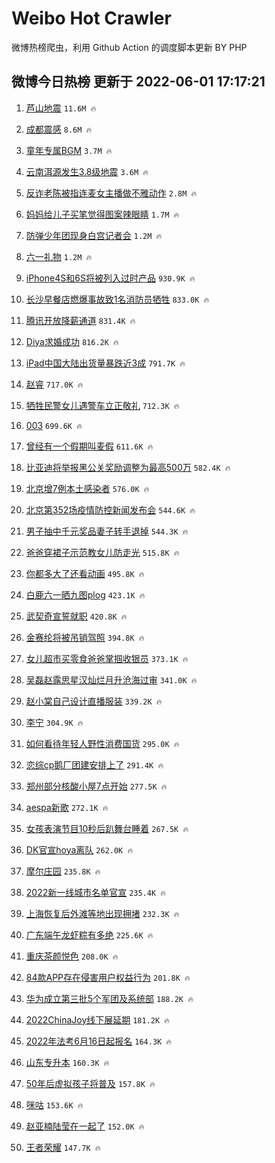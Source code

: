 # Weibo Hot Crawler 



微博热榜爬虫，利用 Github Action 的调度脚本更新 BY PHP 


## 微博今日热榜 更新于 2022-06-01 17:17:21 
1. [芦山地震](https://s.weibo.com/weibo?q=%E8%8A%A6%E5%B1%B1%E5%9C%B0%E9%9C%87&Refer=top) `11.6M 🔥` 

1. [成都震感](https://s.weibo.com/weibo?q=%E6%88%90%E9%83%BD%E9%9C%87%E6%84%9F&Refer=top) `8.6M 🔥` 

1. [童年专属BGM](https://s.weibo.com/weibo?q=%23%E7%AB%A5%E5%B9%B4%E4%B8%93%E5%B1%9EBGM%23&Refer=top) `3.7M 🔥` 

1. [云南洱源发生3.8级地震](https://s.weibo.com/weibo?q=%23%E4%BA%91%E5%8D%97%E6%B4%B1%E6%BA%90%E5%8F%91%E7%94%9F3.8%E7%BA%A7%E5%9C%B0%E9%9C%87%23&Refer=top) `3.6M 🔥` 

1. [反诈老陈被指连麦女主播做不雅动作](https://s.weibo.com/weibo?q=%23%E5%8F%8D%E8%AF%88%E8%80%81%E9%99%88%E8%A2%AB%E6%8C%87%E8%BF%9E%E9%BA%A6%E5%A5%B3%E4%B8%BB%E6%92%AD%E5%81%9A%E4%B8%8D%E9%9B%85%E5%8A%A8%E4%BD%9C%23&Refer=top) `2.8M 🔥` 

1. [妈妈给儿子买笔觉得图案辣眼睛](https://s.weibo.com/weibo?q=%23%E5%A6%88%E5%A6%88%E7%BB%99%E5%84%BF%E5%AD%90%E4%B9%B0%E7%AC%94%E8%A7%89%E5%BE%97%E5%9B%BE%E6%A1%88%E8%BE%A3%E7%9C%BC%E7%9D%9B%23&Refer=top) `1.7M 🔥` 

1. [防弹少年团现身白宫记者会](https://s.weibo.com/weibo?q=%23%E9%98%B2%E5%BC%B9%E5%B0%91%E5%B9%B4%E5%9B%A2%E7%8E%B0%E8%BA%AB%E7%99%BD%E5%AE%AB%E8%AE%B0%E8%80%85%E4%BC%9A%23&Refer=top) `1.2M 🔥` 

1. [六一礼物](https://s.weibo.com/weibo?q=%23%E5%85%AD%E4%B8%80%E7%A4%BC%E7%89%A9%23&Refer=top) `1.2M 🔥` 

1. [iPhone4S和6S将被列入过时产品](https://s.weibo.com/weibo?q=%23iPhone4S%E5%92%8C6S%E5%B0%86%E8%A2%AB%E5%88%97%E5%85%A5%E8%BF%87%E6%97%B6%E4%BA%A7%E5%93%81%23&Refer=top) `930.9K 🔥` 

1. [长沙早餐店燃爆事故致1名消防员牺牲](https://s.weibo.com/weibo?q=%23%E9%95%BF%E6%B2%99%E6%97%A9%E9%A4%90%E5%BA%97%E7%87%83%E7%88%86%E4%BA%8B%E6%95%85%E8%87%B41%E5%90%8D%E6%B6%88%E9%98%B2%E5%91%98%E7%89%BA%E7%89%B2%23&Refer=top) `833.0K 🔥` 

1. [腾讯开放降薪通道](https://s.weibo.com/weibo?q=%23%E8%85%BE%E8%AE%AF%E5%BC%80%E6%94%BE%E9%99%8D%E8%96%AA%E9%80%9A%E9%81%93%23&Refer=top) `831.4K 🔥` 

1. [Diya求婚成功](https://s.weibo.com/weibo?q=%23Diya%E6%B1%82%E5%A9%9A%E6%88%90%E5%8A%9F%23&Refer=top) `816.2K 🔥` 

1. [iPad中国大陆出货量暴跌近3成](https://s.weibo.com/weibo?q=%23iPad%E4%B8%AD%E5%9B%BD%E5%A4%A7%E9%99%86%E5%87%BA%E8%B4%A7%E9%87%8F%E6%9A%B4%E8%B7%8C%E8%BF%913%E6%88%90%23&Refer=top) `791.7K 🔥` 

1. [赵睿](https://s.weibo.com/weibo?q=%23%E8%B5%B5%E7%9D%BF%23&Refer=top) `717.0K 🔥` 

1. [牺牲民警女儿遇警车立正敬礼](https://s.weibo.com/weibo?q=%23%E7%89%BA%E7%89%B2%E6%B0%91%E8%AD%A6%E5%A5%B3%E5%84%BF%E9%81%87%E8%AD%A6%E8%BD%A6%E7%AB%8B%E6%AD%A3%E6%95%AC%E7%A4%BC%23&Refer=top) `712.3K 🔥` 

1. [003](https://s.weibo.com/weibo?q=%23003%23&Refer=top) `699.6K 🔥` 

1. [曾经有一个假期叫麦假](https://s.weibo.com/weibo?q=%23%E6%9B%BE%E7%BB%8F%E6%9C%89%E4%B8%80%E4%B8%AA%E5%81%87%E6%9C%9F%E5%8F%AB%E9%BA%A6%E5%81%87%23&Refer=top) `611.6K 🔥` 

1. [比亚迪将举报黑公关奖励调整为最高500万](https://s.weibo.com/weibo?q=%23%E6%AF%94%E4%BA%9A%E8%BF%AA%E5%B0%86%E4%B8%BE%E6%8A%A5%E9%BB%91%E5%85%AC%E5%85%B3%E5%A5%96%E5%8A%B1%E8%B0%83%E6%95%B4%E4%B8%BA%E6%9C%80%E9%AB%98500%E4%B8%87%23&Refer=top) `582.4K 🔥` 

1. [北京增7例本土感染者](https://s.weibo.com/weibo?q=%23%E5%8C%97%E4%BA%AC%E5%A2%9E7%E4%BE%8B%E6%9C%AC%E5%9C%9F%E6%84%9F%E6%9F%93%E8%80%85%23&Refer=top) `576.0K 🔥` 

1. [北京第352场疫情防控新闻发布会](https://s.weibo.com/weibo?q=%23%E5%8C%97%E4%BA%AC%E7%AC%AC352%E5%9C%BA%E7%96%AB%E6%83%85%E9%98%B2%E6%8E%A7%E6%96%B0%E9%97%BB%E5%8F%91%E5%B8%83%E4%BC%9A%23&Refer=top) `544.6K 🔥` 

1. [男子抽中千元奖品妻子转手退掉](https://s.weibo.com/weibo?q=%23%E7%94%B7%E5%AD%90%E6%8A%BD%E4%B8%AD%E5%8D%83%E5%85%83%E5%A5%96%E5%93%81%E5%A6%BB%E5%AD%90%E8%BD%AC%E6%89%8B%E9%80%80%E6%8E%89%23&Refer=top) `544.3K 🔥` 

1. [爸爸穿裙子示范教女儿防走光](https://s.weibo.com/weibo?q=%23%E7%88%B8%E7%88%B8%E7%A9%BF%E8%A3%99%E5%AD%90%E7%A4%BA%E8%8C%83%E6%95%99%E5%A5%B3%E5%84%BF%E9%98%B2%E8%B5%B0%E5%85%89%23&Refer=top) `515.8K 🔥` 

1. [你都多大了还看动画](https://s.weibo.com/weibo?q=%23%E4%BD%A0%E9%83%BD%E5%A4%9A%E5%A4%A7%E4%BA%86%E8%BF%98%E7%9C%8B%E5%8A%A8%E7%94%BB%23&Refer=top) `495.8K 🔥` 

1. [白鹿六一晒九图plog](https://s.weibo.com/weibo?q=%23%E7%99%BD%E9%B9%BF%E5%85%AD%E4%B8%80%E6%99%92%E4%B9%9D%E5%9B%BEplog%23&Refer=top) `423.1K 🔥` 

1. [武契奇宣誓就职](https://s.weibo.com/weibo?q=%23%E6%AD%A6%E5%A5%91%E5%A5%87%E5%AE%A3%E8%AA%93%E5%B0%B1%E8%81%8C%23&Refer=top) `420.8K 🔥` 

1. [金赛纶将被吊销驾照](https://s.weibo.com/weibo?q=%23%E9%87%91%E8%B5%9B%E7%BA%B6%E5%B0%86%E8%A2%AB%E5%90%8A%E9%94%80%E9%A9%BE%E7%85%A7%23&Refer=top) `394.8K 🔥` 

1. [女儿超市买零食爸爸掌掴收银员](https://s.weibo.com/weibo?q=%23%E5%A5%B3%E5%84%BF%E8%B6%85%E5%B8%82%E4%B9%B0%E9%9B%B6%E9%A3%9F%E7%88%B8%E7%88%B8%E6%8E%8C%E6%8E%B4%E6%94%B6%E9%93%B6%E5%91%98%23&Refer=top) `373.1K 🔥` 

1. [吴磊赵露思星汉灿烂月升沧海过审](https://s.weibo.com/weibo?q=%23%E5%90%B4%E7%A3%8A%E8%B5%B5%E9%9C%B2%E6%80%9D%E6%98%9F%E6%B1%89%E7%81%BF%E7%83%82%E6%9C%88%E5%8D%87%E6%B2%A7%E6%B5%B7%E8%BF%87%E5%AE%A1%23&Refer=top) `341.0K 🔥` 

1. [赵小棠自己设计直播服装](https://s.weibo.com/weibo?q=%23%E8%B5%B5%E5%B0%8F%E6%A3%A0%E8%87%AA%E5%B7%B1%E8%AE%BE%E8%AE%A1%E7%9B%B4%E6%92%AD%E6%9C%8D%E8%A3%85%23&Refer=top) `339.2K 🔥` 

1. [李宁](https://s.weibo.com/weibo?q=%E6%9D%8E%E5%AE%81&Refer=top) `304.9K 🔥` 

1. [如何看待年轻人野性消费国货](https://s.weibo.com/weibo?q=%23%E5%A6%82%E4%BD%95%E7%9C%8B%E5%BE%85%E5%B9%B4%E8%BD%BB%E4%BA%BA%E9%87%8E%E6%80%A7%E6%B6%88%E8%B4%B9%E5%9B%BD%E8%B4%A7%23&Refer=top) `295.0K 🔥` 

1. [恋综cp鹅厂团建安排上了](https://s.weibo.com/weibo?q=%23%E6%81%8B%E7%BB%BCcp%E9%B9%85%E5%8E%82%E5%9B%A2%E5%BB%BA%E5%AE%89%E6%8E%92%E4%B8%8A%E4%BA%86%23&Refer=top) `291.4K 🔥` 

1. [郑州部分核酸小屋7点开始](https://s.weibo.com/weibo?q=%23%E9%83%91%E5%B7%9E%E9%83%A8%E5%88%86%E6%A0%B8%E9%85%B8%E5%B0%8F%E5%B1%8B7%E7%82%B9%E5%BC%80%E5%A7%8B%23&Refer=top) `277.5K 🔥` 

1. [aespa新歌](https://s.weibo.com/weibo?q=%23aespa%E6%96%B0%E6%AD%8C%23&Refer=top) `272.1K 🔥` 

1. [女孩表演节目10秒后趴舞台睡着](https://s.weibo.com/weibo?q=%23%E5%A5%B3%E5%AD%A9%E8%A1%A8%E6%BC%94%E8%8A%82%E7%9B%AE10%E7%A7%92%E5%90%8E%E8%B6%B4%E8%88%9E%E5%8F%B0%E7%9D%A1%E7%9D%80%23&Refer=top) `267.5K 🔥` 

1. [DK官宣hoya离队](https://s.weibo.com/weibo?q=%23DK%E5%AE%98%E5%AE%A3hoya%E7%A6%BB%E9%98%9F%23&Refer=top) `262.0K 🔥` 

1. [摩尔庄园](https://s.weibo.com/weibo?q=%23%E6%91%A9%E5%B0%94%E5%BA%84%E5%9B%AD%23&Refer=top) `235.8K 🔥` 

1. [2022新一线城市名单官宣](https://s.weibo.com/weibo?q=%232022%E6%96%B0%E4%B8%80%E7%BA%BF%E5%9F%8E%E5%B8%82%E5%90%8D%E5%8D%95%E5%AE%98%E5%AE%A3%23&Refer=top) `235.4K 🔥` 

1. [上海恢复后外滩等地出现拥堵](https://s.weibo.com/weibo?q=%23%E4%B8%8A%E6%B5%B7%E6%81%A2%E5%A4%8D%E5%90%8E%E5%A4%96%E6%BB%A9%E7%AD%89%E5%9C%B0%E5%87%BA%E7%8E%B0%E6%8B%A5%E5%A0%B5%23&Refer=top) `232.3K 🔥` 

1. [广东端午龙虾粽有多绝](https://s.weibo.com/weibo?q=%23%E5%B9%BF%E4%B8%9C%E7%AB%AF%E5%8D%88%E9%BE%99%E8%99%BE%E7%B2%BD%E6%9C%89%E5%A4%9A%E7%BB%9D%23&Refer=top) `225.6K 🔥` 

1. [重庆茶颜悦色](https://s.weibo.com/weibo?q=%23%E9%87%8D%E5%BA%86%E8%8C%B6%E9%A2%9C%E6%82%A6%E8%89%B2%23&Refer=top) `208.0K 🔥` 

1. [84款APP存在侵害用户权益行为](https://s.weibo.com/weibo?q=%2384%E6%AC%BEAPP%E5%AD%98%E5%9C%A8%E4%BE%B5%E5%AE%B3%E7%94%A8%E6%88%B7%E6%9D%83%E7%9B%8A%E8%A1%8C%E4%B8%BA%23&Refer=top) `201.8K 🔥` 

1. [华为成立第三批5个军团及系统部](https://s.weibo.com/weibo?q=%23%E5%8D%8E%E4%B8%BA%E6%88%90%E7%AB%8B%E7%AC%AC%E4%B8%89%E6%89%B95%E4%B8%AA%E5%86%9B%E5%9B%A2%E5%8F%8A%E7%B3%BB%E7%BB%9F%E9%83%A8%23&Refer=top) `188.2K 🔥` 

1. [2022ChinaJoy线下展延期](https://s.weibo.com/weibo?q=%232022ChinaJoy%E7%BA%BF%E4%B8%8B%E5%B1%95%E5%BB%B6%E6%9C%9F%23&Refer=top) `181.2K 🔥` 

1. [2022年法考6月16日起报名](https://s.weibo.com/weibo?q=%232022%E5%B9%B4%E6%B3%95%E8%80%836%E6%9C%8816%E6%97%A5%E8%B5%B7%E6%8A%A5%E5%90%8D%23&Refer=top) `164.3K 🔥` 

1. [山东专升本](https://s.weibo.com/weibo?q=%23%E5%B1%B1%E4%B8%9C%E4%B8%93%E5%8D%87%E6%9C%AC%23&Refer=top) `160.3K 🔥` 

1. [50年后虚拟孩子将普及](https://s.weibo.com/weibo?q=%2350%E5%B9%B4%E5%90%8E%E8%99%9A%E6%8B%9F%E5%AD%A9%E5%AD%90%E5%B0%86%E6%99%AE%E5%8F%8A%23&Refer=top) `157.8K 🔥` 

1. [咪咕](https://s.weibo.com/weibo?q=%E5%92%AA%E5%92%95&Refer=top) `153.6K 🔥` 

1. [赵亚楠陆莹在一起了](https://s.weibo.com/weibo?q=%23%E8%B5%B5%E4%BA%9A%E6%A5%A0%E9%99%86%E8%8E%B9%E5%9C%A8%E4%B8%80%E8%B5%B7%E4%BA%86%23&Refer=top) `152.0K 🔥` 

1. [王者荣耀](https://s.weibo.com/weibo?q=%E7%8E%8B%E8%80%85%E8%8D%A3%E8%80%80&Refer=top) `147.7K 🔥` 

